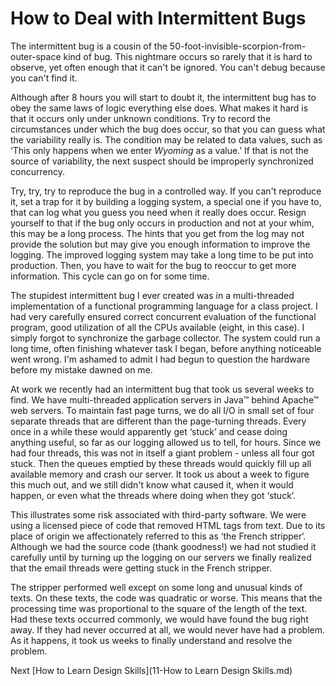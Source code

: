 # How to Deal with Intermittent Bugs

The intermittent bug is a cousin of the 50-foot-invisible-scorpion-from-outer-space kind of bug. This nightmare occurs so rarely that it is hard to observe, yet often enough that it can't be ignored. You can't debug because you can't find it.

Although after 8 hours you will start to doubt it, the intermittent bug has to obey the same laws of logic everything else does. What makes it hard is that it occurs only under unknown conditions. Try to record the circumstances under which the bug does occur, so that you can guess what the variability really is. The condition may be related to data values, such as ‘This only happens when we enter *Wyoming* as a value.’ If that is not the source of variability, the next suspect should be improperly synchronized concurrency.

Try, try, try to reproduce the bug in a controlled way. If you can't reproduce it, set a trap for it by building a logging system, a special one if you have to, that can log what you guess you need when it really does occur. Resign yourself to that if the bug only occurs in production and not at your whim, this may be a long process. The hints that you get from the log may not provide the solution but may give you enough information to improve the logging. The improved logging system may take a long time to be put into production. Then, you have to wait for the bug to reoccur to get more information. This cycle can go on for some time.

The stupidest intermittent bug I ever created was in a multi-threaded implementation of a functional programming language for a class project. I had very carefully ensured correct concurrent evaluation of the functional program, good utilization of all the CPUs available (eight, in this case). I simply forgot to synchronize the garbage collector. The system could run a long time, often finishing whatever task I began, before anything noticeable went wrong. I'm ashamed to admit I had begun to question the hardware before my mistake dawned on me.

At work we recently had an intermittent bug that took us several weeks to find. We have multi-threaded application servers in Java™ behind Apache™ web servers. To maintain fast page turns, we do all I/O in small set of four separate threads that are different than the page-turning threads. Every once in a while these would apparently get ‘stuck’ and cease doing anything useful, so far as our logging allowed us to tell, for hours. Since we had four threads, this was not in itself a giant problem - unless all four got stuck. Then the queues emptied by these threads would quickly fill up all available memory and crash our server. It took us about a week to figure this much out, and we still didn't know what caused it, when it would happen, or even what the threads where doing when they got ‘stuck’.

This illustrates some risk associated with third-party software. We were using a licensed piece of code that removed HTML tags from text. Due to its place of origin we affectionately referred to this as ‘the French stripper‘. Although we had the source code (thank goodness!) we had not studied it carefully until by turning up the logging on our servers we finally realized that the email threads were getting stuck in the French stripper.

The stripper performed well except on some long and unusual kinds of texts. On these texts, the code was quadratic or worse. This means that the processing time was proportional to the square of the length of the text. Had these texts occurred commonly, we would have found the bug right away. If they had never occurred at all, we would never have had a problem. As it happens, it took us weeks to finally understand and resolve the problem.

Next [How to Learn Design Skills](11-How to Learn Design Skills.md)
